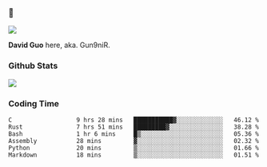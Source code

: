 ### 👋

![](https://komarev.com/ghpvc/?username=Gun9niR&label=Total+Views)

**David Guo** here, aka. Gun9niR.

### Github Stats

<img src="https://github-readme-stats.vercel.app/api?username=Gun9niR&count_private=true&show_icons=true&theme=vue-dark&hide_title=true">

### Coding Time

<!--START_SECTION:waka-->

```text
C                  9 hrs 28 mins   ███████████▓░░░░░░░░░░░░░   46.12 %
Rust               7 hrs 51 mins   █████████▓░░░░░░░░░░░░░░░   38.28 %
Bash               1 hr 6 mins     █▒░░░░░░░░░░░░░░░░░░░░░░░   05.36 %
Assembly           28 mins         ▓░░░░░░░░░░░░░░░░░░░░░░░░   02.32 %
Python             20 mins         ▒░░░░░░░░░░░░░░░░░░░░░░░░   01.66 %
Markdown           18 mins         ▒░░░░░░░░░░░░░░░░░░░░░░░░   01.51 %
```

<!--END_SECTION:waka-->
